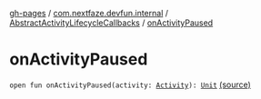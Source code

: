 [gh-pages](../../index.md) / [com.nextfaze.devfun.internal](../index.md) / [AbstractActivityLifecycleCallbacks](index.md) / [onActivityPaused](.)

# onActivityPaused

`open fun onActivityPaused(activity: `[`Activity`](https://developer.android.com/reference/android/app/Activity.html)`): `[`Unit`](https://kotlinlang.org/api/latest/jvm/stdlib/kotlin/-unit/index.html) [(source)](https://github.com/NextFaze/dev-fun/tree/master/devfun/src/main/java/com/nextfaze/devfun/internal/ActivityTracking.kt#L29)